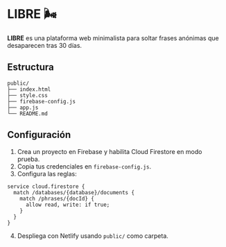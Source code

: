 # LIBRE 🌬️

**LIBRE** es una plataforma web minimalista para soltar frases anónimas que desaparecen tras 30 días.

## Estructura

```
public/
├── index.html
├── style.css
├── firebase-config.js
├── app.js
└── README.md
```

## Configuración

1. Crea un proyecto en Firebase y habilita Cloud Firestore en modo prueba.
2. Copia tus credenciales en `firebase-config.js`.
3. Configura las reglas:

```
service cloud.firestore {
  match /databases/{database}/documents {
    match /phrases/{docId} {
      allow read, write: if true;
    }
  }
}
```

4. Despliega con Netlify usando `public/` como carpeta.
